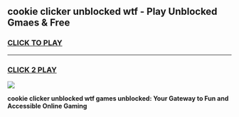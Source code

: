 
## cookie clicker unblocked wtf - Play Unblocked Gmaes & Free
<h3>
<a href="https://news.freeplayer.one?title=cookie_clicker_unblocked_wtf&ref=16F">CLICK TO PLAY</a></h3>
<hr>

<h3>
<a href="https://news.freeplayer.one?title=cookie_clicker_unblocked_wtf&ref=16F">CLICK 2 PLAY</a>
  
</h3>

<a href="https://news.freeplayer.one?title=cookie_clicker_unblocked_wtf&ref=16F/"><img src="https://clearcache.store/games.png"></a>


**cookie clicker unblocked wtf games unblocked: Your Gateway to Fun and Accessible Online Gaming**
